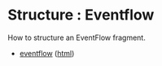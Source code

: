 # Structure : Eventflow

How to structure an EventFlow fragment.

* [eventflow](src/site/markdown/index.md) ([html](https://TIBCOSoftware/github.io/tibco-streaming-samples/10.4.0/structure/eventflow/))

